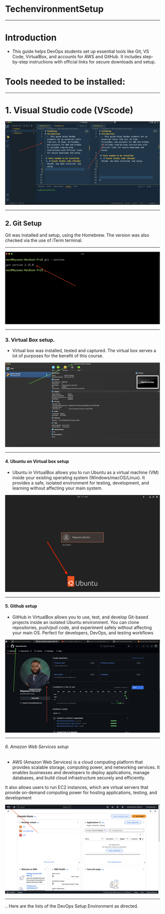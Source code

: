 # TechenvironmentSetup

---

# Introduction

- This guide helps DevOps students set up essential tools like Git, VS Code, VirtualBox, and accounts for AWS and GitHub. It includes step-by-step instructions with official links for secure downloads and setup.

# Tools needed to be installed:

---

# 1. Visual Studio code (VScode)

![Vscode](./img/img-vscode.PNG)

---

## 2. Git Setup

Git was installed and setup, using the Homebrew. The version was also checked via the use of iTerm terminal.

---

![Git](./img/img-git.PNG)

---

### 3. Virtual Box setup.

- Virtual box was installed, tested and captured. The virtual box serves a lot of purposes for the benefit of this course.

![Virtualbox](./img/img-virtualbox.PNG)


---

#### 4. Ubuntu on Virtual box setup

- Ubuntu in VirtualBox allows you to run Ubuntu as a virtual machine (VM) inside your existing operating system (Windows/macOS/Linux). It provides a safe, isolated environment for testing, development, and learning without affecting your main system.

![Ubuntu](./img/img-ubuntu.PNG)

---

#### 5. Github setup

- GitHub in VirtualBox allows you to use, test, and develop Git-based projects inside an isolated Ubuntu environment. You can clone repositories, push/pull code, and experiment safely without affecting your main OS. Perfect for developers, DevOps, and testing workflows

![Github](./img/img-github.PNG)

---

###### 6. Amazon Web Services setup

* AWS (Amazon Web Services) is a cloud computing platform that provides scalable storage, computing power, and networking services. It enables businesses and developers to deploy applications, manage databases, and build cloud infrastructure securely and efficiently.

It also allows users to run EC2 instances, which are virtual servers that provide on-demand computing power for hosting applications, testing, and development

![AWS](./img/img-aws.PNG)

---

.. Here are the lists of the DevOps Setup Environment as directed.

